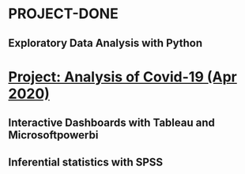 # PROJECT-DONE

## Exploratory Data Analysis with Python
# [Project: Analysis of Covid-19 (Apr 2020)](https://github.com/Hiibee/Covid-19_Project)
## Interactive Dashboards with Tableau and Microsoftpowerbi
## Inferential statistics with SPSS
